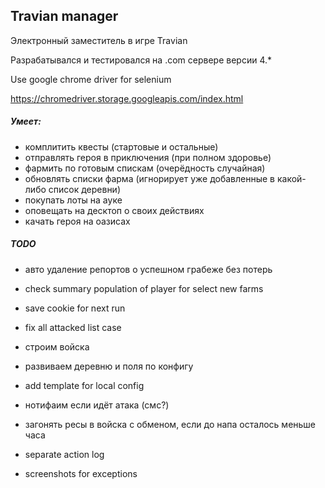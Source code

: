 Travian manager
---

Электронный заместитель в игре Travian

Разрабатывался и тестировался на .com сервере версии 4.*

Use google chrome driver for selenium

https://chromedriver.storage.googleapis.com/index.html


##### Умеет:
- комплитить квесты (стартовые и остальные)
- отправлять героя в приключения (при полном здоровье)
- фармить по готовым спискам (очерёдность случайная)
- обновлять списки фарма (игнорирует уже добавленные в какой-либо список деревни)
- покупать лоты на ауке
- оповещать на десктоп о своих действиях
- качать героя на оазисах


##### TODO
- авто удаление репортов о успешном грабеже без потерь
- check summary population of player for select new farms
- save cookie for next run
- fix all attacked list case

- строим войска
- развиваем деревню и поля по конфигу

- add template for local config

- нотифаим если идёт атака (смс?)
- загонять ресы в войска с обменом, если до напа осталось меньше часа
- separate action log
- screenshots for exceptions
